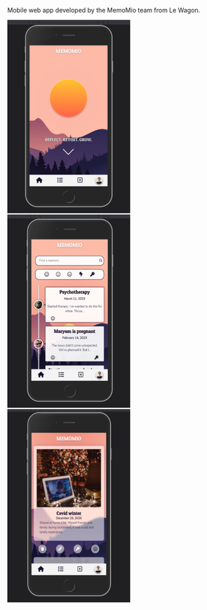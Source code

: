 Mobile web app developed by the MemoMio team from Le Wagon.

<p float="left">
<img src="memomio_home.png" width="280" height="440">
<img src="memomio_index.png" width="280" height="440">
<img src="memomio_show.png" width="280" height="440"> 
</p>
